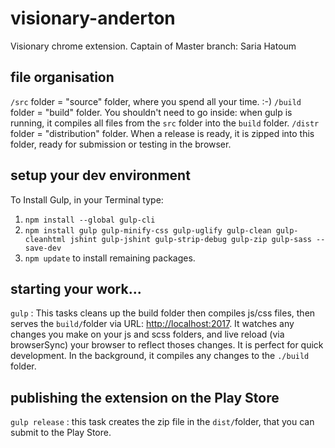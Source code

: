 # visionary-anderton

Visionary chrome extension.
Captain of Master branch: Saria Hatoum

## file organisation

`/src` folder = "source" folder, where you spend all your time. :-)
`/build` folder = "build" folder. You shouldn't need to go inside: when gulp is running, it compiles all files from the `src` folder into the `build` folder.
`/distr` folder = "distribution" folder. When a release is ready, it is zipped into this folder, ready for submission or testing in the browser.

## setup your dev environment

To Install Gulp, in your Terminal type:

1. `npm install --global gulp-cli`
2. `npm install gulp gulp-minify-css gulp-uglify gulp-clean gulp-cleanhtml jshint gulp-jshint gulp-strip-debug gulp-zip gulp-sass --save-dev`
3. `npm update` to install remaining packages.

## starting your work...

`gulp` : This tasks cleans up the build folder then compiles js/css files, then serves the `build/`folder via URL: [http://localhost:2017](http://localhost:2017). It watches any changes you make on your js and scss folders, and live reload (via browserSync) your browser to reflect thoses changes. It is perfect for quick development.  In the background, it compiles any changes to the `./build` folder.

## publishing the extension on the Play Store

`gulp release` : this task creates the zip file in the `dist/`folder, that you can submit to the Play Store.



